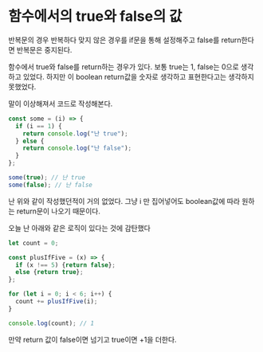 # 함수에서의 true와 false의 값

반복문의 경우 반복하다 맞지 않은 경우를 if문을 통해 설정해주고 false를 return한다면 반복문은 중지된다.

함수에서 true와 false를 return하는 경우가 있다.
보통 true는 1, false는 0으로 생각하고 있었다.
하지만 이 boolean return값을 숫자로 생각하고 표현한다고는 생각하지 못했었다.

말이 이상해져서 코드로 작성해본다.

```javascript
const some = (i) => {
  if (i == 1) {
    return console.log("난 true");
  } else {
    return console.log("난 false");
  }
};

some(true); // 난 true
some(false); // 난 false
```

난 위와 같이 작성했던적이 거의 없었다. 그냥 i 만 집어넣어도 boolean값에 따라 원하는 return문이 나오기 때문이다.

오늘 난 아래와 같은 로직이 있다는 것에 감탄했다

```javascript
let count = 0;

const plusIfFive = (x) => {
  if (x !== 5) {return false};
  else {return true};
};

for (let i = 0; i < 6; i++) {
  count += plusIfFive(i);
}

console.log(count); // 1
```

만약 return 값이 false이면 넘기고 true이면 +1을 더한다.

